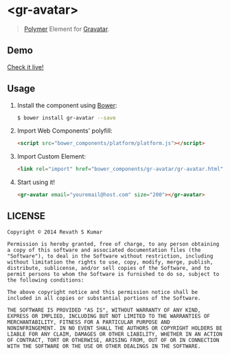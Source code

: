 
# &lt;gr-avatar&gt;
> [Polymer](http://www.polymer-project.org) Element for [Gravatar](http://en.gravatar.com).

## Demo

[Check it live!](http://revathskumar.github.io/gr-avatar)

## Usage

1. Install the component using [Bower](http://bower.io/):

    ```sh
    $ bower install gr-avatar --save
    ```

2. Import Web Components' polyfill:

    ```html
    <script src="bower_components/platform/platform.js"></script>
    ```

3. Import Custom Element:

    ```html
    <link rel="import" href="bower_components/gr-avatar/gr-avatar.html">
    ```

4. Start using it!

    ```html
    <gr-avatar email="youremail@host.com" size="200"></gr-avatar>
    ```

## LICENSE

```
Copyright © 2014 Revath S Kumar

Permission is hereby granted, free of charge, to any person obtaining
a copy of this software and associated documentation files (the
"Software"), to deal in the Software without restriction, including
without limitation the rights to use, copy, modify, merge, publish,
distribute, sublicense, and/or sell copies of the Software, and to
permit persons to whom the Software is furnished to do so, subject to
the following conditions:

The above copyright notice and this permission notice shall be
included in all copies or substantial portions of the Software.

THE SOFTWARE IS PROVIDED "AS IS", WITHOUT WARRANTY OF ANY KIND,
EXPRESS OR IMPLIED, INCLUDING BUT NOT LIMITED TO THE WARRANTIES OF
MERCHANTABILITY, FITNESS FOR A PARTICULAR PURPOSE AND
NONINFRINGEMENT. IN NO EVENT SHALL THE AUTHORS OR COPYRIGHT HOLDERS BE
LIABLE FOR ANY CLAIM, DAMAGES OR OTHER LIABILITY, WHETHER IN AN ACTION
OF CONTRACT, TORT OR OTHERWISE, ARISING FROM, OUT OF OR IN CONNECTION
WITH THE SOFTWARE OR THE USE OR OTHER DEALINGS IN THE SOFTWARE.
```
